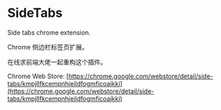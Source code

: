 # SideTabs

Side tabs chrome extension.

Chrome 侧边栏标签页扩展。

在线求前端大佬一起重构这个插件。

Chrome Web Store: [https://chrome.google.com/webstore/detail/side-tabs/kmpjllfkcempnhjeildfogmficoajkki](https://chrome.google.com/webstore/detail/side-tabs/kmpjllfkcempnhjeildfogmficoajkki)
